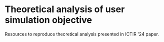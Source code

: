 # Theoretical analysis of user simulation objective

Resources to reproduce theoretical analysis presented in ICTIR '24 paper.
